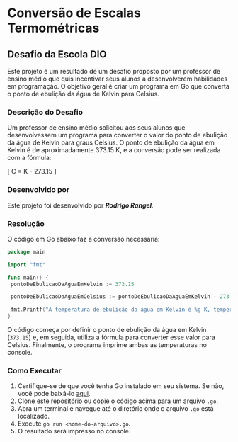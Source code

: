 # Conversão de Escalas Termométricas

## Desafio da Escola DIO 

Este projeto é um resultado de um desafio proposto por um professor de ensino médio que quis incentivar seus alunos a desenvolverem habilidades em programação. O objetivo geral é criar um programa em Go que converta o ponto de ebulição da água de Kelvin para Celsius.

### Descrição do Desafio

Um professor de ensino médio solicitou aos seus alunos que desenvolvessem um programa para converter o valor do ponto de ebulição da água de Kelvin para graus Celsius. O ponto de ebulição da água em Kelvin é de aproximadamente 373.15 K, e a conversão pode ser realizada com a fórmula:

\[
C = K - 273.15
\]

### Desenvolvido por

Este projeto foi desenvolvido por ***Rodrigo Rangel***.

### Resolução

O código em Go abaixo faz a conversão necessária:

```go
package main

import "fmt"

func main() {
 pontoDeEbulicaoDaAguaEmKelvin := 373.15

 pontoDeEbulicaoDaAguaEmCelsius := pontoDeEbulicaoDaAguaEmKelvin - 273.15

 fmt.Printf("A temperatura de ebulição da água em Kelvin é %g K, temperatura de ebulição em Celsius é %g ºC", pontoDeEbulicaoDaAguaEmKelvin, pontoDeEbulicaoDaAguaEmCelsius)
}
```

O código começa por definir o ponto de ebulição da água em Kelvin (`373.15`) e, em seguida, utiliza a fórmula para converter esse valor para Celsius. Finalmente, o programa imprime ambas as temperaturas no console.

### Como Executar

1. Certifique-se de que você tenha Go instalado em seu sistema. Se não, você pode baixá-lo [aqui](https://golang.org/dl/).
2. Clone este repositório ou copie o código acima para um arquivo `.go`.
3. Abra um terminal e navegue até o diretório onde o arquivo `.go` está localizado.
4. Execute `go run <nome-do-arquivo>.go`.
5. O resultado será impresso no console.


